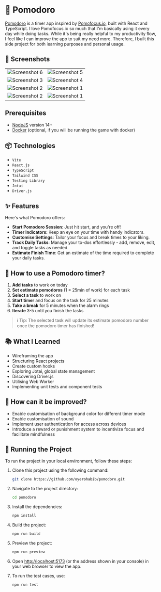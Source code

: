# 🍅 Pomodoro

[Pomodoro](https://our-pomodoro.netlify.app/) is a timer app inspired by [Pomofocus.io](https://pomofocus.io/), built with React and TypeScript. I love Pomofocus.io so much that I'm basically using it every day while doing tasks. While it's being really helpful to my productivity flow, I feel like I can improve the app to suit my need more. Therefore, I built this side project for both learning purposes and personal usage.

## 📸 Screenshots

|                                                   |                                                  |
| :-----------------------------------------------: | :----------------------------------------------: |
| ![Screenshot 6](https://i.imgur.com/tJm5TQf.jpeg) | ![Screenshot 5](https://i.imgur.com/OMgwa1J.jpeg) |
| ![Screenshot 3](https://i.imgur.com/ajOYyXQ.jpeg) | ![Screenshot 4](https://i.imgur.com/uW2mfZg.jpeg) |
| ![Screenshot 2](https://i.imgur.com/qEjLyXK.jpeg) | ![Screenshot 1](https://i.imgur.com/lei3Ntj.jpeg) |
| ![Screenshot 2](https://i.imgur.com/Xje7MVo.jpeg) | ![Screenshot 1](https://i.imgur.com/6m3c63y.jpeg) |

## Prerequisites

- [NodeJS](https://nodejs.org/en/) version 14+
- [Docker](https://docs.docker.com/engine/install/ubuntu/) (optional, if you will be running the game with docker)

## 📦 Technologies

- <code>Vite</code>
- <code>React.js</code>
- <code>TypeScript</code>
- <code>Tailwind CSS</code>
- <code>Testing Library</code>
- <code>Jotai</code>
- <code>Driver.js</code>

## ✨ Features

Here's what Pomodoro offers:

- **Start Pomodoro Session**: Just hit start, and you're off!
- **Timer Indicators**: Keep an eye on your time with handy indicators.
- **Customise Settings**: Tailor your focus and break times to your liking.
- **Track Daily Tasks**: Manage your to-dos effortlessly - add, remove, edit, and toggle tasks as needed.
- **Estimate Finish Time**: Get an estimate of the time required to complete your daily tasks.

## 🤔 How to use a Pomodoro timer?

1. **Add tasks** to work on today
2. **Set estimate pomodoros** (1 = 25min of work) for each task
3. **Select a task** to work on
4. **Start timer** and focus on the task for 25 minutes
5. **Take a break** for 5 minutes when the alarm rings
6. **Iterate** 3-5 until you finish the tasks

> ℹ️ Tip:
> The selected task will update its estimate pomodoro number once the pomodoro timer has finished!

## 📚 What I Learned

- Wireframing the app
- Structuring React projects
- Create custom hooks
- Exploring Jotai, global state management
- Discovering Driver.js
- Utilising Web Worker
- Implementing unit tests and component tests

## 💭 How can it be improved?

- Enable customisation of background color for different timer mode
- Enable customisation of sound
- Implement user authentication for access across devices
- Introduce a reward or punishment system to incentivize focus and facilitate mindfulness

## 🚦 Running the Project

To run the project in your local environment, follow these steps:

1. Clone this project using the following command:

   ```bash
   git clone https://github.com/oyerohabib/pomodoro.git
   ```

2. Navigate to the project directory:

   ```bash
   cd pomodoro
   ```

3. Install the dependencies:

   ```bash
   npm install
   ```

4. Build the project:

   ```bash
   npm run build
   ```

5. Preview the project:

   ```bash
   npm run preview
   ```

6. Open <http://localhost:5173> (or the address shown in your console) in your web browser to view the app.

7. To run the test cases, use:

   ```bash
   npm run test
   ```